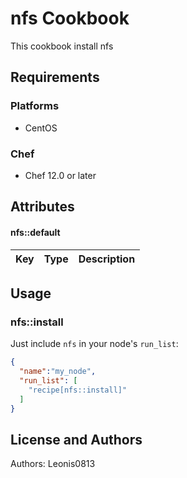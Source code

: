 # nfs Cookbook

This cookbook install nfs

## Requirements

### Platforms

- CentOS

### Chef

- Chef 12.0 or later

## Attributes

#### nfs::default

|Key                       |Type         |Description                         |
|--------------------------|-------------|------------------------------------|

## Usage

### nfs::install

Just include `nfs` in your node's `run_list`:

```json
{
  "name":"my_node",
  "run_list": [
    "recipe[nfs::install]"
  ]
}
```

## License and Authors

Authors: Leonis0813
